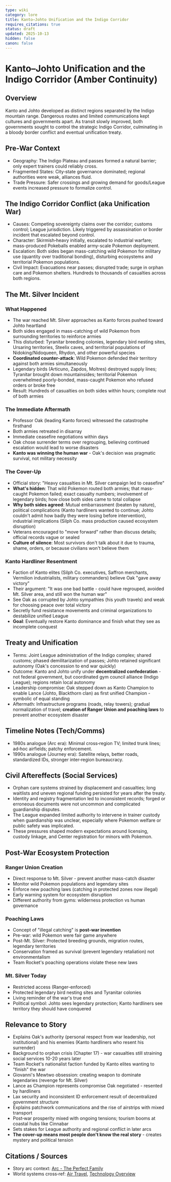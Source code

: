 ```yaml
---
type: wiki
category: lore
title: Kanto–Johto Unification and the Indigo Corridor
requires_citations: true
status: draft
updated: 2025-10-13
hidden: false
canon: false
---
```


# Kanto–Johto Unification and the Indigo Corridor (Amber Continuity)

## Overview
Kanto and Johto developed as distinct regions separated by the Indigo mountain range. Dangerous routes and limited communications kept cultures and governments apart. As transit slowly improved, both governments sought to control the strategic Indigo Corridor, culminating in a bloody border conflict and eventual unification treaty.

## Pre‑War Context
- Geography: The Indigo Plateau and passes formed a natural barrier; only expert trainers could reliably cross.
- Fragmented States: City‑state governance dominated; regional authorities were weak, alliances fluid.
- Trade Pressure: Safer crossings and growing demand for goods/League events increased pressure to formalize control.

## The Indigo Corridor Conflict (aka Unification War)
- Causes: Competing sovereignty claims over the corridor; customs control; League jurisdiction. Likely triggered by assassination or border incident that escalated beyond control.
- Character: Skirmish‑heavy initially, escalated to industrial warfare; mass-produced Pokeballs enabled army-scale Pokemon deployment.
- Escalation: Both sides began mass-catching wild Pokemon for military use (quantity over traditional bonding), disturbing ecosystems and territorial Pokemon populations.
- Civil Impact: Evacuations near passes; disrupted trade; surge in orphan care and Pokemon shelters. Hundreds to thousands of casualties across both regions.

## The Mt. Silver Incident

### What Happened
- The war reached Mt. Silver approaches as Kanto forces pushed toward Johto heartland
- Both sides engaged in mass-catching of wild Pokemon from surrounding territories to reinforce armies
- This disturbed: Tyranitar breeding colonies, legendary bird nesting sites, Ursaring territories, Steelix caves, and territorial populations of Nidoking/Nidoqueen, Rhydon, and other powerful species
- **Coordinated counter-attack**: Wild Pokemon defended their territory against both armies simultaneously
- Legendary birds (Articuno, Zapdos, Moltres) destroyed supply lines; Tyranitar brought down mountainsides; territorial Pokemon overwhelmed poorly-bonded, mass-caught Pokemon who refused orders or broke free
- Result: Hundreds of casualties on both sides within hours; complete rout of both armies

### The Immediate Aftermath
- Professor Oak (leading Kanto forces) witnessed the catastrophe firsthand
- Both armies retreated in disarray
- Immediate ceasefire negotiations within days
- Oak chose surrender terms over regrouping, believing continued escalation would lead to worse disasters
- **Kanto was winning the human war** - Oak's decision was pragmatic survival, not military necessity

### The Cover-Up
- Official story: "Heavy casualties in Mt. Silver campaign led to ceasefire"
- **What's hidden**: That wild Pokemon routed both armies; that mass-caught Pokemon failed; exact casualty numbers; involvement of legendary birds; how close both sides came to total collapse
- **Why both sides agreed**: Mutual embarrassment (beaten by nature), political complications (Kanto hardliners wanted to continue; Johto couldn't admit how badly they were losing before intervention), industrial implications (Silph Co. mass production caused ecosystem disruption)
- Veterans encouraged to "move forward" rather than discuss details; official records vague or sealed
- **Culture of silence**: Most survivors don't talk about it due to trauma, shame, orders, or because civilians won't believe them

### Kanto Hardliner Resentment
- Faction of Kanto elites (Silph Co. executives, Saffron merchants, Vermilion industrialists, military commanders) believe Oak "gave away victory"
- Their argument: "It was one bad battle - could have regrouped, avoided Mt. Silver area, and still won the human war"
- See Oak as corrupted by Johto sympathies (his youth travels) and weak for choosing peace over total victory
- Secretly fund resistance movements and criminal organizations to destabilize unified League
- **Goal**: Eventually restore Kanto dominance and finish what they see as incomplete conquest

## Treaty and Unification
- Terms: Joint League administration of the Indigo complex; shared customs; phased demilitarization of passes; Johto retained significant autonomy (Oak's concession to end war quickly)
- Outcome: Kanto and Johto unify under **decentralized confederation** - not federal government, but coordinated gym council alliance (Indigo League); regions retain local autonomy
- Leadership compromise: Oak stepped down as Kanto Champion to enable Lance (Johto, Blackthorn clan) as first unified Champion - symbolic of equal standing
- Aftermath: Infrastructure programs (roads, relay towers); gradual normalization of travel; **creation of Ranger Union and poaching laws** to prevent another ecosystem disaster

## Timeline Notes (Tech/Comms)
- 1980s analogue (Arc era): Minimal cross‑region TV; limited trunk lines; ad‑hoc airfields; patchy enforcement.
- 1990s analogue (Journey era): Satellite relays, better roads, standardized IDs, stronger inter‑region bureaucracy.

## Civil Aftereffects (Social Services)
- Orphan care systems strained by displacement and casualties; long waitlists and uneven regional funding persisted for years after the treaty.
- Identity and registry fragmentation led to inconsistent records; forged or erroneous documents were not uncommon and complicated guardianship disputes.
- The League expanded limited authority to intervene in trainer custody when guardianship was unclear, especially where Pokemon welfare or public safety was implicated.
- These pressures shaped modern expectations around licensing, custody linkage, and Center registration for minors with Pokemon.

## Post-War Ecosystem Protection

### Ranger Union Creation
- Direct response to Mt. Silver - prevent another mass-catch disaster
- Monitor wild Pokemon populations and legendary sites
- Enforce new poaching laws (catching in protected zones now illegal)
- Early warning system for ecosystem disruption
- Different authority from gyms: wilderness protection vs human governance

### Poaching Laws
- Concept of "illegal catching" is **post-war invention**
- Pre-war: wild Pokemon were fair game anywhere
- Post-Mt. Silver: Protected breeding grounds, migration routes, legendary territories
- Conservation framed as survival (prevent legendary retaliation) not environmentalism
- Team Rocket's poaching operations violate these new laws

### Mt. Silver Today
- Restricted access (Ranger-enforced)
- Protected legendary bird nesting sites and Tyranitar colonies
- Living reminder of the war's true end
- Political symbol: Johto sees legendary protection; Kanto hardliners see territory they should have conquered

## Relevance to Story
- Explains Oak's authority (personal respect from war leadership, not institutional) and his enemies (Kanto hardliners who resent his surrender)
- Background to orphan crisis (Chapter 17) - war casualties still straining social services 10-20 years later
- Team Rocket's nationalist faction funded by Kanto elites wanting to "finish" the war
- Giovanni's Mewtwo obsession: creating weapon to dominate legendaries (revenge for Mt. Silver)
- Lance as Champion represents compromise Oak negotiated - resented by hardliners
- Lax security and inconsistent ID enforcement result of decentralized government structure
- Explains patchwork communications and the rise of airstrips with mixed transport
- Post‑war prosperity mixed with ongoing tensions; tourism booms at coastal hubs like Cinnabar
- Sets stakes for League authority and regional conflict in later arcs
- **The cover-up means most people don't know the real story** - creates mystery and political tension

## Citations / Sources
- Story arc context: [Arc - The Perfect Family](../../arcs/1-the-perfect-family.md)
- World systems cross‑ref: [Air Travel](../tech/air-travel.md), [Technology Overview](../tech/index.md)
